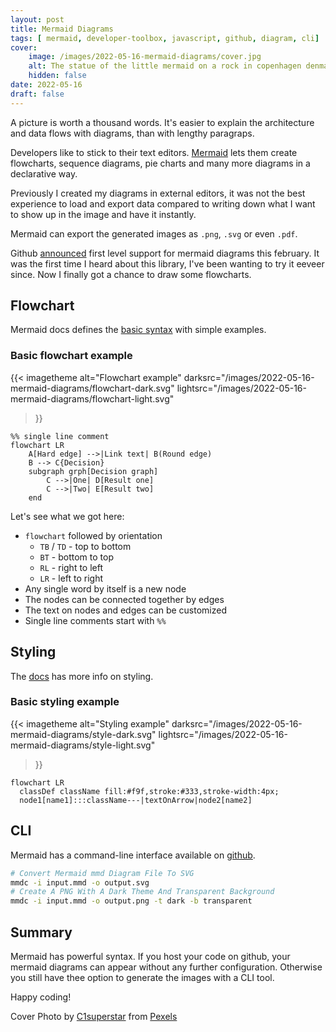 ```yaml
---
layout: post
title: Mermaid Diagrams
tags: [ mermaid, developer-toolbox, javascript, github, diagram, cli]
cover: 
    image: /images/2022-05-16-mermaid-diagrams/cover.jpg
    alt: The statue of the little mermaid on a rock in copenhagen denmark
    hidden: false
date: 2022-05-16
draft: false
---
```


A picture is worth a thousand words. It's easier to explain the architecture and data flows with diagrams, than with lengthy paragraps.

Developers like to stick to their text editors.
[Mermaid](https://mermaid-js.github.io/mermaid/) lets them create flowcharts, sequence diagrams, pie charts and many more diagrams in a declarative way.

<!--more-->

Previously I created my diagrams in external editors, it was not the best experience to load and export data
compared to writing down what I want to show up in the image and have it instantly.

Mermaid can export the generated images as `.png`, `.svg` or even `.pdf`.

Github [announced](https://github.blog/2022-02-14-include-diagrams-markdown-files-mermaid/) first level support for mermaid diagrams this february.
It was the first time I heard about this library,
I've been wanting to try it eeveer since.
Now I finally got a chance to draw some flowcharts.

## Flowchart

Mermaid docs defines the [basic syntax](https://mermaid-js.github.io/mermaid/#/./flowchart?id=flowcharts-basic-syntax) with simple examples.

### Basic flowchart example

{{< imagetheme
    alt="Flowchart example"
    darksrc="/images/2022-05-16-mermaid-diagrams/flowchart-dark.svg"
    lightsrc="/images/2022-05-16-mermaid-diagrams/flowchart-light.svg"
>}}

```mermaid
%% single line comment
flowchart LR
    A[Hard edge] -->|Link text| B(Round edge)
    B --> C{Decision}
    subgraph grph[Decision graph]
        C -->|One| D[Result one]
        C -->|Two| E[Result two]
    end
```

Let's see what we got here:

- `flowchart` followed by orientation
  - `TB` / `TD` - top to bottom
  - `BT` - bottom to top
  - `RL` - right to left
  - `LR` - left to right
- Any single word by itself is a new node
- The nodes can be connected together by edges
- The text on nodes and edges can be customized
- Single line comments start with `%%`

## Styling

The [docs](https://mermaid-js.github.io/mermaid/#/flowchart?id=styling-and-classes) has more info on styling.

### Basic styling example

{{< imagetheme
    alt="Styling example"
    darksrc="/images/2022-05-16-mermaid-diagrams/style-dark.svg"
    lightsrc="/images/2022-05-16-mermaid-diagrams/style-light.svg"
>}}

```mermaid
flowchart LR
  classDef className fill:#f9f,stroke:#333,stroke-width:4px;
  node1[name1]:::className---|textOnArrow|node2[name2]
```

## CLI

Mermaid has a command-line interface available on [github](https://github.com/mermaid-js/mermaid-cli).

```bash
# Convert Mermaid mmd Diagram File To SVG
mmdc -i input.mmd -o output.svg
# Create A PNG With A Dark Theme And Transparent Background
mmdc -i input.mmd -o output.png -t dark -b transparent
```

## Summary

Mermaid has powerful syntax.
If you host your code on github, your mermaid diagrams can appear without any further configuration.
Otherwise you still have thee option to generate the images with a CLI tool.

Happy coding!

Cover Photo by [C1superstar](https://www.pexels.com/@c1superstar-24564633/) from [Pexels](https://www.pexels.com/photo/the-statue-of-the-little-mermaid-on-a-rock-in-copenhagen-denmark-7874460/)
